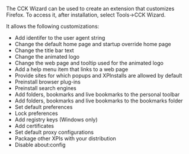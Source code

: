 The CCK Wizard can be used to create an extension that customizes Firefox. To access it, after installation, select Tools->CCK Wizard.

It allows the following customizations:

  * Add identifer to the user agent string
  * Change the default home page and startup override home page
  * Change the title bar text
  * Change the animated logo
  * Change the web page and tooltip used for the animated logo
  * Add a help menu item that links to a web page
  * Provide sites for which popups and XPInstalls are allowed by default
  * Preinstall browser plug-ins
  * Preinstall search engines
  * Add folders, bookmarks and live bookmarks to the personal toolbar
  * Add folders, bookmarks and live bookmarks to the bookmarks folder
  * Set default preferences
  * Lock preferences
  * Add registry keys (Windows only)
  * Add certificates
  * Set default proxy configurations
  * Package other XPIs with your distribution
  * Disable about:config